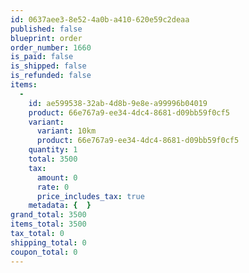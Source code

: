 ```yaml
---
id: 0637aee3-8e52-4a0b-a410-620e59c2deaa
published: false
blueprint: order
order_number: 1660
is_paid: false
is_shipped: false
is_refunded: false
items:
  -
    id: ae599538-32ab-4d8b-9e8e-a99996b04019
    product: 66e767a9-ee34-4dc4-8681-d09bb59f0cf5
    variant:
      variant: 10km
      product: 66e767a9-ee34-4dc4-8681-d09bb59f0cf5
    quantity: 1
    total: 3500
    tax:
      amount: 0
      rate: 0
      price_includes_tax: true
    metadata: {  }
grand_total: 3500
items_total: 3500
tax_total: 0
shipping_total: 0
coupon_total: 0
---
```

